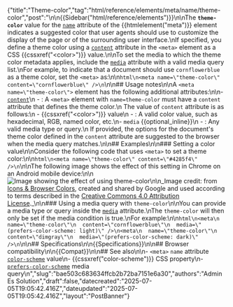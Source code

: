 {"title":"Theme-color","tag":"html/reference/elements/meta/name/theme-color","post":"\n\n{{Sidebar(\"html/reference/elements\")}}\n\nThe **`theme-color`** value for the [`name`](/blog/Web/HTML/Reference/Elements/meta/name) attribute of the {{htmlelement(\"meta\")}} element indicates a suggested color that user agents should use to customize the display of the page or of the surrounding user interface.\nIf specified, you define a theme color using a [`content`](/blog/Web/HTML/Reference/Elements/meta#content) attribute in the `<meta>` element as a CSS {{cssxref(\"&lt;color&gt;\")}} value.\n\nTo set the media to which the theme color metadata applies, include the [`media`](/blog/Web/HTML/Reference/Elements/meta#media) attribute with a valid media query list.\nFor example, to indicate that a document should use `cornflowerblue` as a theme color, set the `<meta>` as:\n\n```html\n<meta name=\"theme-color\" content=\"cornflowerblue\" />\n```\n\n## Usage notes\n\nA `<meta name=\"theme-color\">` element has the following additional attributes:\n\n- [`content`](/blog/Web/HTML/Reference/Elements/meta#content)\n  - : A `<meta>` element with `name=theme-color` must have a `content` attribute that defines the theme color.\n    The value of `content` attribute is as follows:\n    - {{cssxref(\"&lt;color&gt;\")}} value\n      - : A valid color value, such as hexadecimal, RGB, named color, etc.\n- `media` {{optional_inline}}\n  - : Any valid media type or query.\n    If provided, the options for the document's theme color defined in the `content` attribute are suggested to the browser when the media query matches.\n\n## Examples\n\n### Setting a color value\n\nConsider the following code that uses `<meta>` to set a theme color:\n\n```html\n<meta name=\"theme-color\" content=\"#4285f4\" />\n```\n\nThe following image shows the effect of this setting in Chrome on an Android mobile device:\n\n![Image showing the effect of using theme-color](theme-color.png)\n\n_Image credit: from [Icons & Browser Colors](https://web.dev/articles/icons-and-browser-colors), created and shared by Google and used according to terms described in the [Creative Commons 4.0 Attribution License](https://creativecommons.org/licenses/by/4.0/)._\n\n### Using a media query with `theme-color`\n\nYou can provide a media type or query inside the [`media`](/blog/Web/HTML/Reference/Elements/meta#media) attribute.\nThe `theme-color` will then only be set if the media condition is true.\nFor example:\n\n```html\n<meta\n  name=\"theme-color\"\n  content=\"cornflowerblue\"\n  media=\"(prefers-color-scheme: light)\" />\n<meta\n  name=\"theme-color\"\n  content=\"dimgray\"\n  media=\"(prefers-color-scheme: dark)\" />\n```\n\n## Specifications\n\n{{Specifications}}\n\n## Browser compatibility\n\n{{Compat}}\n\n## See also\n\n- `<meta>` `name` attribute [`color-scheme`](/blog/Web/HTML/Reference/Elements/meta/name/color-scheme) value\n- {{cssxref(\"color-scheme\")}} CSS property\n- [`prefers-color-scheme`](/blog/Web/CSS/@media/prefers-color-scheme) media query\n","slug":"bae503c683634ffcb2b72ba7151e6a30","authors":"Admin Es Solution","draft":false,"datecreated":"2025-07-05T19:05:42.416Z","dateupdated":"2025-07-05T19:05:42.416Z","layout":"PostBanner"}
